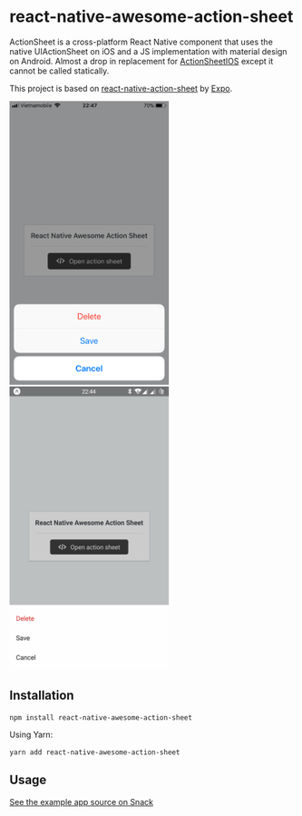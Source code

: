 # react-native-awesome-action-sheet

ActionSheet is a cross-platform React Native component that uses the native UIActionSheet on iOS and a JS implementation with material design on Android. Almost a drop in replacement for [ActionSheetIOS](https://facebook.github.io/react-native/docs/actionsheetios.html) except it cannot be called statically.

This project is based on [react-native-action-sheet](https://github.com/expo/react-native-action-sheet) by [Expo](https://github.com/expo/).

<img height="500" src="./ios.png"> <img height="500" src="./android.png">

## Installation

```
npm install react-native-awesome-action-sheet
```

Using Yarn:
```
yarn add react-native-awesome-action-sheet
```

## Usage

[See the example app source on Snack](https://snack.expo.io/BkYg9i9Gf)
